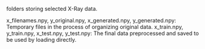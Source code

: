 folders storing selected X-Ray data.

x_filenames.npy, y_original.npy, x_generated.npy, y_generated.npy: Temporary files in the process of organizing original data.
x_train.npy, y_train.npy, x_test.npy, y_test.npy: The final data preprocessed and saved to be used by loading directly.
